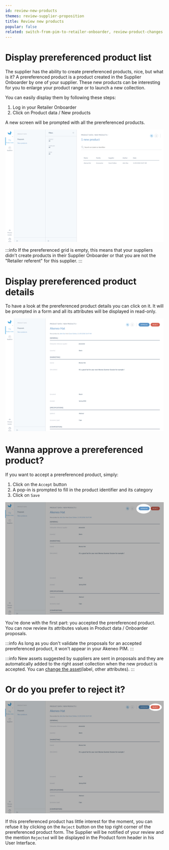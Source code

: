```yaml
---
id: review-new-products
themes: review-supplier-proposition
title: Review new products
popular: false
related: switch-from-pim-to-retailer-onboarder, review-product-changes
---
```


# Display prereferenced product list

The supplier has the ability to create prereferenced products, nice, but what is it? A prereferenced product is a product created in the Supplier Onboarder by one of your supplier. These new products can be interesting for you to enlarge your product range or to launch a new collection.

You can easily display them by following these steps:
1. Log in your Retailer Onboarder
1. Click on Product data / New products

A new screen will be prompted with all the prereferenced products.

![Prereferenced product list](../img/RETAILER_Prerefproducts.png)

:::info
If the prereferenced grid is empty, this means that your suppliers didn't create products in their Supplier Onboarder or that you are not the "Retailer referent" for this supplier.
:::

# Display prereferenced product details

To have a look at the prereferenced product details you can click on it. It will be prompted in a form and all its attributes will be displayed in read-only.

![Prereferenced product list](../img/RETAILER_Preref_PEF.png)

# Wanna approve a prereferenced product?

If you want to accept a prereferenced product, simply:
1. Click on the `Accept` button
1. A pop-in is prompted to fill in the product identifier and its category
1. Click on `Save`

![Prereferenced product approve button](../img/RETAILER_Preref_PEF_Approve.jpg)

You're done with the first part: you accepted the prereferenced product. You can now review its attributes values in Product data / Onboarder proposals.

:::info
As long as you don't validate the proposals for an accepted prereferenced product, it won't appear in your Akeneo PIM.
:::

:::info
New assets suggested by suppliers are sent in proposals and they are automatically added to the right asset collection when the new product is accepted. You can [change the asset](https://help.akeneo.com/pim/serenity/articles/manage-asset-families.html)(label, other attributes).
:::


# Or do you prefer to reject it?

![Prereferenced product Reject button](../img/RETAILER_Preref_PEF_reject.jpg)

If this prereferenced product has little interest for the moment, you can refuse it by clicking on the `Reject` button on the top right corner of the prereferenced product form. The Supplier will be notified of your review and the mention `Rejected` will be displayed in the Product form header in his User Interface.
